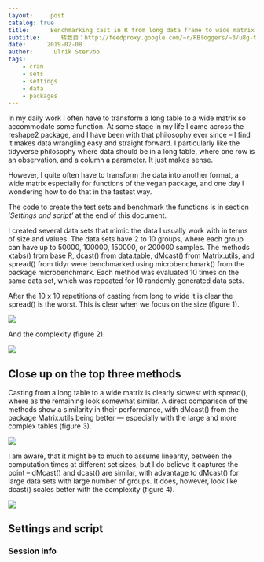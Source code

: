 ```yaml
---
layout:     post
catalog: true
title:      Benchmarking cast in R from long data frame to wide matrix
subtitle:      转载自：http://feedproxy.google.com/~r/RBloggers/~3/u8g-tl2t0TQ/
date:      2019-02-08
author:      Ulrik Stervbo
tags:
    - cran
    - sets
    - settings
    - data
    - packages
---
```






In my daily work I often have to transform a long table to a wide matrix so accommodate some function. At some stage in my life I came across the reshape2 package, and I have been with that philosophy ever since – I find it makes data wrangling easy and straight forward. I particularly like the tidyverse philosophy where data should be in a long table, where one row is an observation, and a column a parameter. It just makes sense. 

However, I quite often have to transform the data into another format, a wide matrix especially for functions of the vegan package, and one day I wondering how to do that in the fastest way.

The code to create the test sets and benchmark the functions is in section ‘*Settings and script’* at the end of this document. 

I created several data sets that mimic the data I usually work with in terms of size and values. The data sets have 2 to 10 groups, where each group can have up to 50000, 100000, 150000, or 200000 samples. The methods xtabs() from base R, dcast() from data.table, dMcast() from Matrix.utils, and spread() from tidyr were benchmarked using microbenchmark() from the package microbenchmark. Each method was evaluated 10 times on the same data set, which was repeated for 10 randomly generated data sets. 

After the 10 x 10 repetitions of casting from long to wide it is clear the spread() is the worst. This is clear when we focus on the size (figure 1).

![](https://i2.wp.com/gitlab.com/uploads/-/system/temp/b572588813245dca0444aee73505f291/ax-1.png?resize=660%2C330&ssl=1)


And the complexity (figure 2).

![](https://i2.wp.com/gitlab.com/uploads/-/system/temp/9e860d62e4a707203cd98282a98cdcc1/bx-1.png?resize=660%2C330&ssl=1)


## Close up on the top three methods

Casting from a long table to a wide matrix is clearly slowest with spread(), where as the remaining look somewhat similar. A direct comparison of the methods show a similarity in their performance, with dMcast() from the package Matrix.utils being better — especially with the large and more complex tables (figure 3).

![](https://i2.wp.com/gitlab.com/uploads/-/system/temp/f75573d75900b2801395ef4e05faab2f/direct-comp-set-1.png?resize=660%2C330&ssl=1)


I am aware, that it might be to much to assume linearity, between the computation times at different set sizes, but I do believe it captures the point – dMcast() and dcast() are similar, with advantage to dMcast() for large data sets with large number of groups. It does, however, look like dcast() scales better with the complexity (figure 4).

![](https://i1.wp.com/gitlab.com/uploads/-/system/temp/16ee2ac9e1f603d616917592baa890f3/direct-comp-group-1.png?resize=660%2C330&ssl=1)


## Settings and script

### Session info
